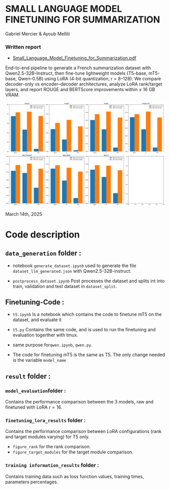 # SMALL LANGUAGE MODEL FINETUNING FOR SUMMARIZATION
Gabriel Mercier & Ayoub Melliti

### Written report

- [Small_Language_Model_Finetuning_for_Summarization.pdf](Small_Langage_Model_Finetuning_for_Summarization.pdf)

End-to-end pipeline to generate a French summarization dataset with Qwen2.5-32B-Instruct, then fine-tune lightweight models (T5-base, mT5-base, Qwen-0.5B) using LoRA (4-bit quantization, r = 8–128). We compare decoder-only vs encoder–decoder architectures, analyze LoRA rank/target layers, and report ROUGE and BERTScore improvements within ≤ 16 GB VRAM.


![Final Results accross 3 models](results/first_evaluation_results/results_first_evaluation.png)

March 14th, 2025

# Code description
## `data_generation` folder : 

 

- notebook `generate_dataset.ipynb` used to generate the file `dataset_llm_generated.json` with Qwen2.5-32B-instruct. 

- `postprocess_dataset.ipynb` Post processes the dataset and splits int into train, validation and test dataset in `dataset_split`.

## Finetuning-Code :
- `t5.ipynb` Is a notebook which contains the code to finetune mT5 on the dataset, and evaluate it
- `t5.py` Contains the same code, and is used to run the finetuning and evaluation togerther with tmux.

- same purpose for`qwen.ipynb`, `qwen.py`.
- The code for finetuning mT5 is the same as T5. The only change needed is the variable `model_name`

## `result` folder :

### `model_evaluation`folder : 
Contains the performance comparison between the 3 models, raw and finetuned with LoRA $r = 16$.

### `finetuning_lora_results` folder : 
Contains the performance comparison between LoRA configurations (rank and target modules varying) for T5 only.

- `figure_rank` for the rank comparison.
- `figure_target_modules` for the target module comparison.

### `training information_results` folder :
Contains training data such as loss function values, training times, parameters percentages.

